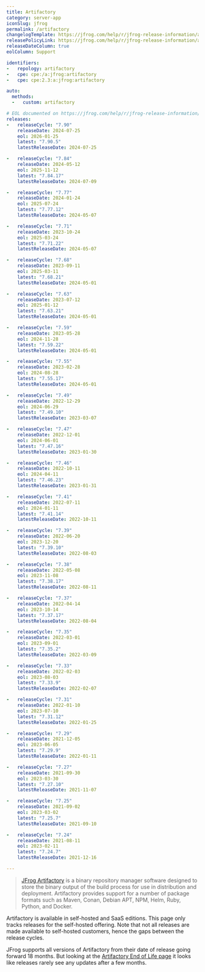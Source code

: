 ```yaml
---
title: Artifactory
category: server-app
iconSlug: jfrog
permalink: /artifactory
changelogTemplate: https://jfrog.com/help/r/jfrog-release-information/artifactory-__RELEASE_CYCLE__
releasePolicyLink: https://jfrog.com/help/r/jfrog-release-information/artifactory-end-of-life
releaseDateColumn: true
eolColumn: Support

identifiers:
-   repology: artifactory
-   cpe: cpe:/a:jfrog:artifactory
-   cpe: cpe:2.3:a:jfrog:artifactory

auto:
  methods:
  -   custom: artifactory

# EOL documented on https://jfrog.com/help/r/jfrog-release-information/artifactory-end-of-life.
releases:
-   releaseCycle: "7.90"
    releaseDate: 2024-07-25
    eol: 2026-01-25
    latest: "7.90.5"
    latestReleaseDate: 2024-07-25

-   releaseCycle: "7.84"
    releaseDate: 2024-05-12
    eol: 2025-11-12
    latest: "7.84.17"
    latestReleaseDate: 2024-07-09

-   releaseCycle: "7.77"
    releaseDate: 2024-01-24
    eol: 2025-07-24
    latest: "7.77.12"
    latestReleaseDate: 2024-05-07

-   releaseCycle: "7.71"
    releaseDate: 2023-10-24
    eol: 2025-03-24
    latest: "7.71.22"
    latestReleaseDate: 2024-05-07

-   releaseCycle: "7.68"
    releaseDate: 2023-09-11
    eol: 2025-03-11
    latest: "7.68.21"
    latestReleaseDate: 2024-05-01

-   releaseCycle: "7.63"
    releaseDate: 2023-07-12
    eol: 2025-01-12
    latest: "7.63.21"
    latestReleaseDate: 2024-05-01

-   releaseCycle: "7.59"
    releaseDate: 2023-05-28
    eol: 2024-11-28
    latest: "7.59.22"
    latestReleaseDate: 2024-05-01

-   releaseCycle: "7.55"
    releaseDate: 2023-02-28
    eol: 2024-08-28
    latest: "7.55.17"
    latestReleaseDate: 2024-05-01

-   releaseCycle: "7.49"
    releaseDate: 2022-12-29
    eol: 2024-06-29
    latest: "7.49.10"
    latestReleaseDate: 2023-03-07

-   releaseCycle: "7.47"
    releaseDate: 2022-12-01
    eol: 2024-06-01
    latest: "7.47.16"
    latestReleaseDate: 2023-01-30

-   releaseCycle: "7.46"
    releaseDate: 2022-10-11
    eol: 2024-04-11
    latest: "7.46.23"
    latestReleaseDate: 2023-01-31

-   releaseCycle: "7.41"
    releaseDate: 2022-07-11
    eol: 2024-01-11
    latest: "7.41.14"
    latestReleaseDate: 2022-10-11

-   releaseCycle: "7.39"
    releaseDate: 2022-06-20
    eol: 2023-12-20
    latest: "7.39.10"
    latestReleaseDate: 2022-08-03

-   releaseCycle: "7.38"
    releaseDate: 2022-05-08
    eol: 2023-11-08
    latest: "7.38.17"
    latestReleaseDate: 2022-08-11

-   releaseCycle: "7.37"
    releaseDate: 2022-04-14
    eol: 2023-10-14
    latest: "7.37.17"
    latestReleaseDate: 2022-08-04

-   releaseCycle: "7.35"
    releaseDate: 2022-03-01
    eol: 2023-09-01
    latest: "7.35.2"
    latestReleaseDate: 2022-03-09

-   releaseCycle: "7.33"
    releaseDate: 2022-02-03
    eol: 2023-08-03
    latest: "7.33.9"
    latestReleaseDate: 2022-02-07

-   releaseCycle: "7.31"
    releaseDate: 2022-01-10
    eol: 2023-07-10
    latest: "7.31.12"
    latestReleaseDate: 2022-01-25

-   releaseCycle: "7.29"
    releaseDate: 2021-12-05
    eol: 2023-06-05
    latest: "7.29.9"
    latestReleaseDate: 2022-01-11

-   releaseCycle: "7.27"
    releaseDate: 2021-09-30
    eol: 2023-03-30
    latest: "7.27.10"
    latestReleaseDate: 2021-11-07

-   releaseCycle: "7.25"
    releaseDate: 2021-09-02
    eol: 2023-03-02
    latest: "7.25.7"
    latestReleaseDate: 2021-09-10

-   releaseCycle: "7.24"
    releaseDate: 2021-08-11
    eol: 2023-02-11
    latest: "7.24.7"
    latestReleaseDate: 2021-12-16

---
```


> [JFrog Artifactory](https://jfrog.com/artifactory/) is a binary repository manager software
> designed to store the binary output of the build process for use in distribution and deployment.
> Artifactory provides support for a number of package formats such as Maven, Conan, Debian APT,
> NPM, Helm, Ruby, Python, and Docker.

Artifactory is available in self-hosted and SaaS editions. This page only tracks releases for the
self-hosted offering. Note that not all releases are made available to self-hosted customers, hence
the gaps between the release cycles.

JFrog supports all versions of Artifactory from their date of release going forward 18 months. But
looking at the [Artifactory End of Life page](https://jfrog.com/help/r/jfrog-release-information/artifactory-end-of-life)
it looks like releases rarely see any updates after a few months.
